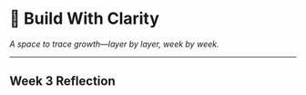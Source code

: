 # 🌿 Build With Clarity  
*A space to trace growth—layer by layer, week by week.*

---

## Week 3 Reflection

